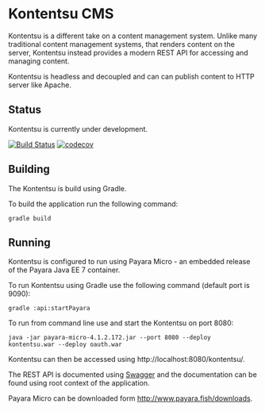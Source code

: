 # Kontentsu CMS

Kontentsu is a different take on a content management system. Unlike many traditional content management systems, that renders content on the server, Kontentsu instead provides a modern REST API for accessing and managing content.

Kontentsu is headless and decoupled and can can publish content to HTTP server like Apache.

## Status

Kontentsu is currently under development.


[![Build Status](https://travis-ci.org/jensborch/kontentsu.svg?branch=master)](https://travis-ci.org/jensborch/kontentsu) [![codecov](https://codecov.io/gh/jensborch/kontentsu/branch/master/graph/badge.svg)](https://codecov.io/gh/jensborch/kontentsu)

## Building

The Kontentsu is build using Gradle.

To build the application run the following command:

```
gradle build
```

## Running

Kontentsu is configured to run using Payara Micro - an embedded
release of the Payara Java EE 7 container.

To run Kontentsu using Gradle use the following command (default port is 9090):

```
gradle :api:startPayara
```

To run from command line use and start the Kontentsu on port 8080:

```
java -jar payara-micro-4.1.2.172.jar --port 8080 --deploy kontentsu.war --deploy oauth.war
```

Kontentsu can then be accessed using http://localhost:8080/kontentsu/.

The REST API is documented using [Swagger](http://swagger.io/) and the documentation
can be found using root context of the application.

Payara Micro can be downloaded form http://www.payara.fish/downloads.
